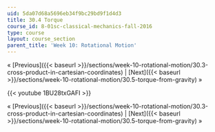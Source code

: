 ```yaml
---
uid: 5da07d68a5696eb34f9bc29bd9f1d4d3
title: 30.4 Torque
course_id: 8-01sc-classical-mechanics-fall-2016
type: course
layout: course_section
parent_title: 'Week 10: Rotational Motion'
---
```


« [Previous]({{< baseurl >}}/sections/week-10-rotational-motion/30.3-cross-product-in-cartesian-coordinates) | [Next]({{< baseurl >}}/sections/week-10-rotational-motion/30.5-torque-from-gravity) »

{{< youtube 1BU28txGAFI >}}

« [Previous]({{< baseurl >}}/sections/week-10-rotational-motion/30.3-cross-product-in-cartesian-coordinates) | [Next]({{< baseurl >}}/sections/week-10-rotational-motion/30.5-torque-from-gravity) »